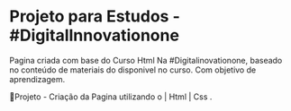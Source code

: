 # Projeto para Estudos - #DigitalInnovationone

Pagina criada com base do Curso Html Na #Digitalinovationone, baseado no conteúdo de materiais do disponivel no curso.
Com objetivo de aprendizagem.

:page_with_curl:Projeto - Criação da Pagina utilizando o | Html | Css .
